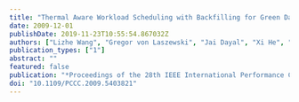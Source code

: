 ```yaml
---
title: "Thermal Aware Workload Scheduling with Backfilling for Green Data Centers"
date: 2009-12-01
publishDate: 2019-11-23T10:55:54.867032Z
authors: ["Lizhe Wang", "Gregor von Laszewski", "Jai Dayal", "Xi He", "Thomas R. Furlani"]
publication_types: ["1"]
abstract: ""
featured: false
publication: "*Proceedings of the 28th IEEE International Performance Computing and Communications Conference (IPCCC)*"
doi: "10.1109/PCCC.2009.5403821"
---
```


